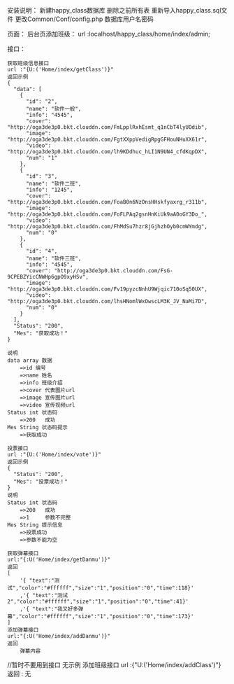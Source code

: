 安装说明：
    新建happy_class数据库
    删除之前所有表
    重新导入happy_class.sql文件
    更改Common/Conf/config.php 数据库用户名密码

页面：
    后台页添加班级：
    url :localhost/happy_class/home/index/admin;

接口：

    获取班级信息接口
    url :"{U:('Home/index/getClass')}"
    返回示例
    {
      "data": [
        {
          "id": "2",
          "name": "软件一般",
          "info": "4545",
          "cover": "http://oga3de3p0.bkt.clouddn.com/FmLpplRxhEsmt_q1nCbT4lyUOdib",
          "image": "http://oga3de3p0.bkt.clouddn.com/FgtXXppVedigRpgGFHouNHuXX61r",
          "video": "http://oga3de3p0.bkt.clouddn.com/lh9KDdhuc_hLI1N9UN4_cfdKqpDX",
          "num": "1"
        },
        {
          "id": "3",
          "name": "软件二班",
          "info": "1245",
          "cover": "http://oga3de3p0.bkt.clouddn.com/FoaB0n6NzOnsHHskfyaxrg_r311b",
          "image": "http://oga3de3p0.bkt.clouddn.com/FoFLPAq2gsnHnKiUk9aA0oGY3Do_",
          "video": "http://oga3de3p0.bkt.clouddn.com/FhMdSu7hzr8jGjhzhOyb0cmWYmdg",
          "num": "0"
        },
        {
          "id": "4",
          "name": "软件三班",
          "info": "4545",
          "cover": "http://oga3de3p0.bkt.clouddn.com/FsG-9CPEBZYicCNWHp6gpO9xyHSv",
          "image": "http://oga3de3p0.bkt.clouddn.com/Fv19pyzcNnhU9Wjqic710oSq50UX",
          "video": "http://oga3de3p0.bkt.clouddn.com/lhsHNomlWxOwscLM3K_JV_NaMi7D",
          "num": "0"
        }
      ],
      "Status": "200",
      "Mes": "获取成功！"
    }

    说明
    data array 数据
        =>id 编号
        =>name 姓名
        =>info 班级介绍
        =>cover 代表图片url
        =>image 宣传图片url
        =>video 宣传视频url
    Status int 状态码
        =>200   成功
    Mes String 状态码提示
        =>获取成功

    投票接口
    url :"{U:('Home/index/vote')}"
    返回示例
    {
      "Status": "200",
      "Mes": "投票成功！"
    }
    说明
    Status int 状态码
        =>200   成功
        =>1     参数不完整
    Mes String 提示信息
        =>投票成功
        =>参数不能为空

    获取弹幕接口
    url:"{:U('Home/index/getDanmu')}"
    返回
    [
        '{ "text":"测试","color":"#ffffff","size":"1","position":"0","time":118}'
        ,'{ "text":"测试2","color":"#ffffff","size":"1","position":"0","time":41}'
        ,'{ "text":"我又好多弹幕","color":"#ffffff","size":"1","position":"0","time":173}'
    ]
    添加弹幕接口
    url:"{:U('Home/index/addDanmu')}"
    返回
        弹幕内容

//暂时不要用到接口 无示例
    添加班级接口
    url :{"U:('Home/index/addClass')"}
    返回 : 无